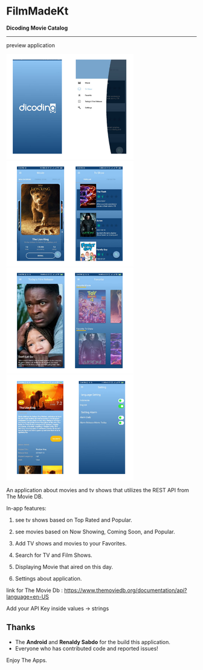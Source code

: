 # FilmMadeKt

**Dicoding Movie Catalog**

------

preview application

![](static/ss_0.png)
![](static/ss_1.png)
![](static/ss_2.png)
![](static/ss_3.png)

An application about movies and tv shows that utilizes the REST API from The Movie DB.

In-app features:

1. see tv shows based on Top Rated and Popular.

2. see movies based on Now Showing, Coming Soon, and Popular.

3. Add TV shows and movies to your Favorites.

4. Search for TV and Film Shows.

5. Displaying Movie that aired on this day.

6. Settings about application.

link for The Movie Db :
https://www.themoviedb.org/documentation/api?language=en-US

Add your API Key inside values -> strings

Thanks
------
* The **Android** and **Renaldy Sabdo** for the build this application.
* Everyone who has contributed code and reported issues!

Enjoy The Apps.
